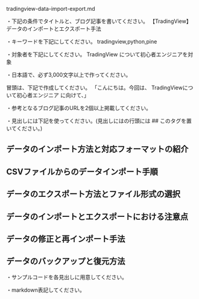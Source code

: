 tradingview-data-import-export.md

・下記の条件でタイトルと、ブログ記事を書いてください。
【TradingView】データのインポートとエクスポート手法

・キーワードを下記にしてください。
tradingview,python,pine

・対象者を下記にしてください。
  TradingView について初心者エンジニアを対象


・日本語で、必ず3,000文字以上で作ってください。

冒頭は、下記で作成してください。
「こんにちは。今回は、
TradingViewについて初心者エンジニア
に向けて、」

・参考となるブログ記事のURLを2個以上掲載してください。

・見出しには下記を使ってください。(見出しにはの行頭には ## このタグを置いてください。)
## データのインポート方法と対応フォーマットの紹介
## CSVファイルからのデータインポート手順
## データのエクスポート方法とファイル形式の選択
## データのインポートとエクスポートにおける注意点
## データの修正と再インポート手法
## データのバックアップと復元方法

・サンプルコードを各見出しに用意してください。

・markdown表記してください。

